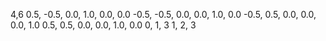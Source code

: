 4,6
0.5, -0.5, 0.0, 1.0, 0.0, 0.0
-0.5, -0.5, 0.0, 0.0, 1.0, 0.0
-0.5, 0.5, 0.0, 0.0, 0.0, 1.0
0.5, 0.5, 0.0, 0.0, 1.0, 0.0
0, 1, 3
1, 2, 3